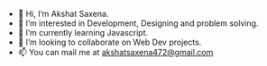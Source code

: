 - 👋 Hi, I’m Akshat Saxena.
- 👀 I’m interested in Development, Designing and problem solving.
- 🌱 I’m currently learning Javascript.
- 💞️ I’m looking to collaborate on Web Dev projects.
- 📫 You can mail me at akshatsaxena472@gmail.com

<!---
akshat472/akshat472 is a ✨ special ✨ repository because its `README.md` (this file) appears on your GitHub profile.
You can click the Preview link to take a look at your changes.
--->
